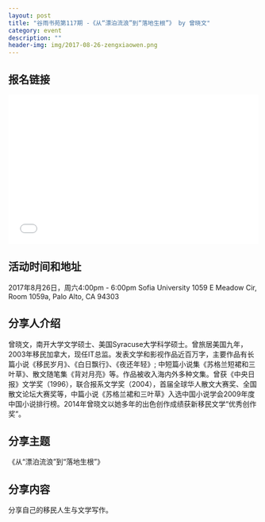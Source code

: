 ```yaml
---
layout: post
title: "谷雨书苑第117期 -《从“漂泊流浪”到“落地生根”》 by 曾晓文"
category: event
description: ""
header-img: img/2017-08-26-zengxiaowen.png
---
```


## 报名链接
<div style="width:100%; text-align:left;" ><iframe src="//eventbrite.com/tickets-external?eid=37234258670&ref=etckt" frameborder="0" height="300" width="100%" vspace="0" hspace="0" marginheight="5" marginwidth="5" scrolling="auto" allowtransparency="true"></iframe></div>

## 活动时间和地址
2017年8月26日，周六4:00pm - 6:00pm
Sofia University
1059 E Meadow Cir, Room 1059a,
Palo Alto, CA 94303

## 分享人介绍

曾晓文，南开大学文学硕士、美国Syracuse大学科学硕士。曾旅居美国九年，2003年移民加拿大，现任IT总监。发表文学和影视作品近百万字，主要作品有长篇小说《移民岁月》、《白日飘行》、《夜还年轻》; 中短篇小说集《苏格兰短裙和三叶草》、散文随笔集《背对月亮》等。作品被收入海内外多种文集。曾获《中央日报》文学奖（1996），联合报系文学奖（2004），首届全球华人散文大赛奖、全国散文论坛大赛奖等，中篇小说《苏格兰裙和三叶草》入选中国小说学会2009年度中国小说排行榜。2014年曾晓文以她多年的出色创作成绩获新移民文学“优秀创作奖”。

## 分享主题

《从“漂泊流浪”到“落地生根”》


## 分享内容 

分享自己的移民人生与文学写作。
